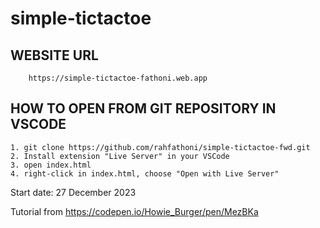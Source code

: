 # simple-tictactoe

## WEBSITE URL

        https://simple-tictactoe-fathoni.web.app

## HOW TO OPEN FROM GIT REPOSITORY IN VSCODE

    1. git clone https://github.com/rahfathoni/simple-tictactoe-fwd.git
    2. Install extension "Live Server" in your VSCode
    3. open index.html
    4. right-click in index.html, choose "Open with Live Server"

Start date: 27 December 2023


Tutorial from https://codepen.io/Howie_Burger/pen/MezBKa